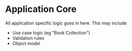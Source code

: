 # Application Core
All application specific logic goes in here. This may include
* Use case logic (eg "Book Collection")
* Validation rules
* Object model
